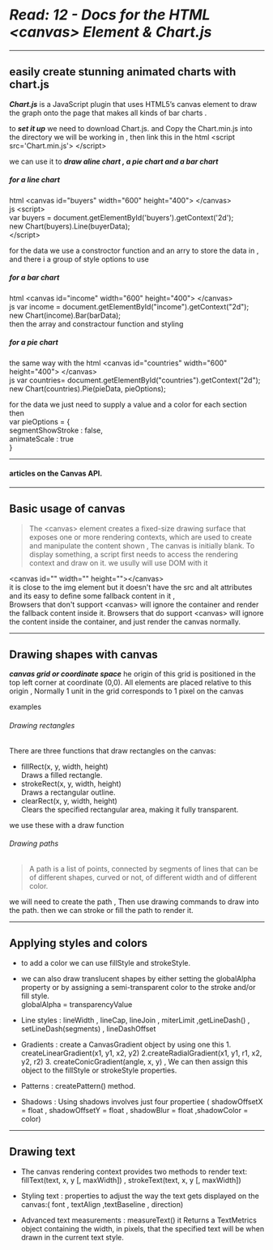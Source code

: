 # ***Read: 12 - Docs for the HTML &lt;canvas> Element & Chart.js***
- - - 
## easily create stunning animated charts with chart.js

 ***Chart.js***  is a JavaScript plugin that uses HTML5’s canvas element to draw the graph onto the page that makes all kinds of bar charts .    

to ***set it up*** we need to download Chart.js. and Copy the Chart.min.js  into the directory we will be working in , then link this in the html &lt;script src='Chart.min.js'> &lt;/script>
 
we can use it to ***draw aline chart , a pie chart and a bar chart***

##### for a line chart    
html  &lt;canvas id="buyers" width="600" height="400"> &lt;/canvas>    
js &lt;script>    
    var buyers = document.getElementById('buyers').getContext('2d');   
    new Chart(buyers).Line(buyerData);    
&lt;/script>   

for the data we use  a constroctor function and an arry to store the data in , and there i a group of style options to use    

##### for a bar chart 
html &lt;canvas id="income" width="600" height="400"> &lt;/canvas>    
js  var income = document.getElementById("income").getContext("2d");    
new Chart(income).Bar(barData);    
then the array and constractour function and styling     

##### for a pie chart 
the same way with the html &lt;canvas id="countries" width="600" height="400"> &lt;/canvas>     
js   var countries= document.getElementById("countries").getContext("2d");   
new Chart(countries).Pie(pieData, pieOptions);       

for the data we just need to supply a value and a color for each section   
then      
var pieOptions = {   
	segmentShowStroke : false,   
	animateScale : true   
}   
- - - 
#### articles on the Canvas API.
- - - 
## Basic usage of canvas

> The &lt;canvas> element creates a fixed-size drawing surface that exposes one or more rendering contexts, which are used to create and manipulate the content shown , The canvas is initially blank. To display something, a script first needs to access the rendering context and draw on it. 
we usully will use DOM with it    

&lt;canvas id="" width="" height="">&lt;/canvas>    
it is close to the img element but it doesn't have the src and alt attributes  and its  easy to define some fallback content in it ,     
Browsers that don't support &lt;canvas> will ignore the container and render the fallback content inside it. Browsers that do support &lt;canvas> will ignore the content inside the container, and just render the canvas normally.   
- - - 
## Drawing shapes with canvas
 
***canvas grid or coordinate space*** he origin of this grid is positioned in the top left corner at coordinate (0,0). All elements are placed relative to this origin , Normally 1 unit in the grid corresponds to 1 pixel on the canvas  

examples 

###### Drawing rectangles

There are three functions that draw rectangles on the canvas:   

* fillRect(x, y, width, height)    
Draws a filled rectangle.    
* strokeRect(x, y, width, height)    
Draws a rectangular outline.    
* clearRect(x, y, width, height)    
Clears the specified rectangular area, making it fully transparent.  

we use these with a draw function     

###### Drawing paths
> A path is a list of points, connected by segments of lines that can be of different shapes, curved or not, of different width and of different color.     
 
we will need to create the path ,  Then use drawing commands to draw into the path.
then we can stroke or fill the path to render it.    
- - - 
## Applying styles and colors
 
* to add a color we can use fillStyle and strokeStyle.    

* we can also draw translucent shapes  by either setting the globalAlpha property or by assigning a semi-transparent color to the stroke and/or fill style.    
globalAlpha = transparencyValue   

* Line styles : lineWidth , lineCap, lineJoin , miterLimit ,getLineDash() , setLineDash(segments) , lineDashOffset 

* Gradients :   create a CanvasGradient object by using one this 1. createLinearGradient(x1, y1, x2, y2)  2.createRadialGradient(x1, y1, r1, x2, y2, r2)  3. createConicGradient(angle, x, y) , We can then assign this object to the fillStyle or strokeStyle properties.

* Patterns : createPattern() method.
* Shadows : Using shadows involves just four propertiee ( shadowOffsetX = float
 , shadowOffsetY = float , shadowBlur = float ,shadowColor = color)   
- - - 
## Drawing text  

* The canvas rendering context provides two methods to render text:
fillText(text, x, y [, maxWidth]) , strokeText(text, x, y [, maxWidth])  

* Styling text : properties to adjust the way the text gets displayed on the canvas:(
font , textAlign ,textBaseline , direction) 

* Advanced text measurements  : measureText() it Returns a TextMetrics object containing the width, in pixels, that the specified text will be when drawn in the current text style.   

